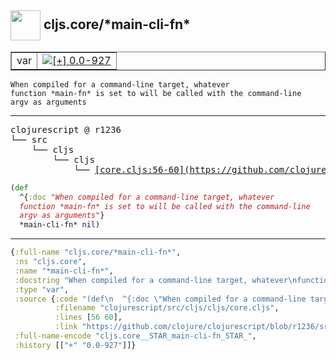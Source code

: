 ## <img width="48px" valign="middle" src="http://i.imgur.com/Hi20huC.png"> cljs.core/\*main-cli-fn\*

 <table border="1">
<tr>
<td>var</td>
<td><a href="https://github.com/cljsinfo/api-refs/tree/0.0-927"><img valign="middle" alt="[+] 0.0-927" src="https://img.shields.io/badge/+-0.0--927-lightgrey.svg"></a> </td>
</tr>
</table>

 <samp>
</samp>

```
When compiled for a command-line target, whatever
function *main-fn* is set to will be called with the command-line
argv as arguments
```

---

 <pre>
clojurescript @ r1236
└── src
    └── cljs
        └── cljs
            └── <ins>[core.cljs:56-60](https://github.com/clojure/clojurescript/blob/r1236/src/cljs/cljs/core.cljs#L56-L60)</ins>
</pre>

```clj
(def
  ^{:doc "When compiled for a command-line target, whatever
  function *main-fn* is set to will be called with the command-line
  argv as arguments"}
  *main-cli-fn* nil)
```


---

```clj
{:full-name "cljs.core/*main-cli-fn*",
 :ns "cljs.core",
 :name "*main-cli-fn*",
 :docstring "When compiled for a command-line target, whatever\nfunction *main-fn* is set to will be called with the command-line\nargv as arguments",
 :type "var",
 :source {:code "(def\n  ^{:doc \"When compiled for a command-line target, whatever\n  function *main-fn* is set to will be called with the command-line\n  argv as arguments\"}\n  *main-cli-fn* nil)",
          :filename "clojurescript/src/cljs/cljs/core.cljs",
          :lines [56 60],
          :link "https://github.com/clojure/clojurescript/blob/r1236/src/cljs/cljs/core.cljs#L56-L60"},
 :full-name-encode "cljs.core__STAR_main-cli-fn_STAR_",
 :history [["+" "0.0-927"]]}

```
